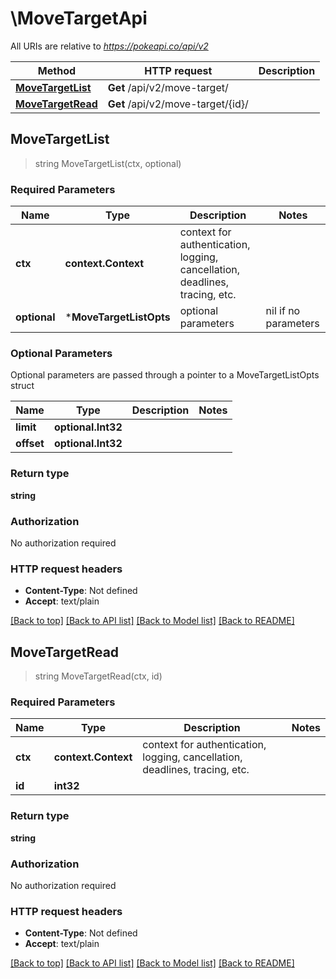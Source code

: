 # \MoveTargetApi

All URIs are relative to *https://pokeapi.co/api/v2*

Method | HTTP request | Description
------------- | ------------- | -------------
[**MoveTargetList**](MoveTargetApi.md#MoveTargetList) | **Get** /api/v2/move-target/ | 
[**MoveTargetRead**](MoveTargetApi.md#MoveTargetRead) | **Get** /api/v2/move-target/{id}/ | 



## MoveTargetList

> string MoveTargetList(ctx, optional)



### Required Parameters


Name | Type | Description  | Notes
------------- | ------------- | ------------- | -------------
**ctx** | **context.Context** | context for authentication, logging, cancellation, deadlines, tracing, etc.
 **optional** | ***MoveTargetListOpts** | optional parameters | nil if no parameters

### Optional Parameters

Optional parameters are passed through a pointer to a MoveTargetListOpts struct


Name | Type | Description  | Notes
------------- | ------------- | ------------- | -------------
 **limit** | **optional.Int32**|  | 
 **offset** | **optional.Int32**|  | 

### Return type

**string**

### Authorization

No authorization required

### HTTP request headers

- **Content-Type**: Not defined
- **Accept**: text/plain

[[Back to top]](#) [[Back to API list]](../README.md#documentation-for-api-endpoints)
[[Back to Model list]](../README.md#documentation-for-models)
[[Back to README]](../README.md)


## MoveTargetRead

> string MoveTargetRead(ctx, id)



### Required Parameters


Name | Type | Description  | Notes
------------- | ------------- | ------------- | -------------
**ctx** | **context.Context** | context for authentication, logging, cancellation, deadlines, tracing, etc.
**id** | **int32**|  | 

### Return type

**string**

### Authorization

No authorization required

### HTTP request headers

- **Content-Type**: Not defined
- **Accept**: text/plain

[[Back to top]](#) [[Back to API list]](../README.md#documentation-for-api-endpoints)
[[Back to Model list]](../README.md#documentation-for-models)
[[Back to README]](../README.md)

